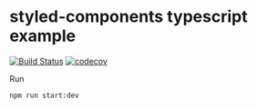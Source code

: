 # styled-components typescript example

[![Build Status](https://travis-ci.org/ixnv/styled-components-typescript-example.svg?branch=master)](https://travis-ci.org/ixnv/styled-components-typescript-example)
[![codecov](https://codecov.io/gh/ixnv/styled-components-typescript-example/branch/master/graph/badge.svg?token=ohTXIZOoeH)](https://codecov.io/gh/ixnv/styled-components-typescript-example)


Run

```bash
npm run start:dev
```
